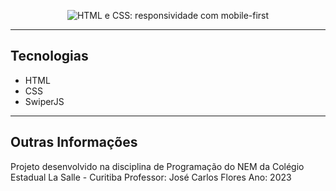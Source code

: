 
<p align="center"> <img src="https://imgur.com/Hy6t2jH.png" alt="HTML e CSS: responsividade com mobile-first"> </p>

<hr>


## Tecnologias
* HTML
* CSS
* SwiperJS

<hr>

## Outras Informações

Projeto desenvolvido na disciplina de Programação do NEM da Colégio Estadual La Salle - Curitiba
Professor: José Carlos Flores Ano: 2023
